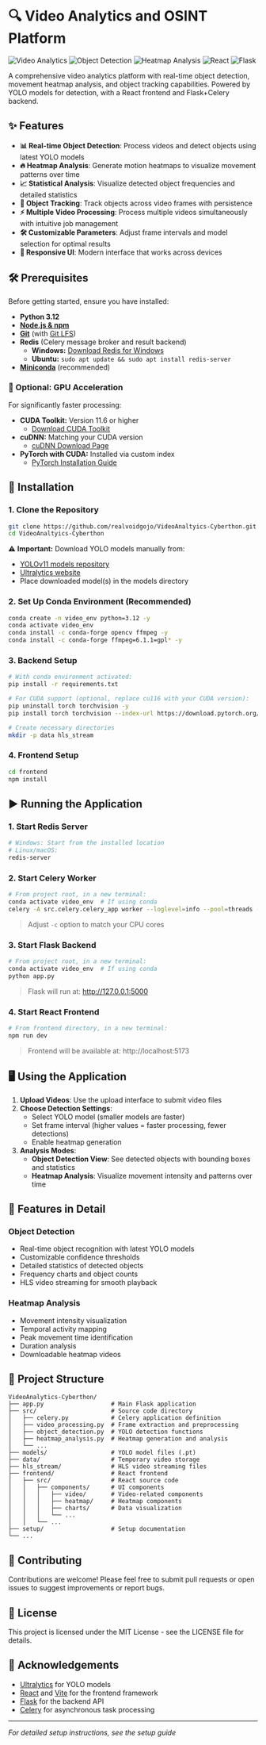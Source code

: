 # 🔍 Video Analytics and OSINT Platform

![Video Analytics](https://img.shields.io/badge/Video-Analytics-blue)
![Object Detection](https://img.shields.io/badge/Object-Detection-green)
![Heatmap Analysis](https://img.shields.io/badge/Heatmap-Analysis-red)
![React](https://img.shields.io/badge/React-Frontend-61DBFB)
![Flask](https://img.shields.io/badge/Flask-Backend-lightgrey)

A comprehensive video analytics platform with real-time object detection, movement heatmap analysis, and object tracking capabilities. Powered by YOLO models for detection, with a React frontend and Flask+Celery backend.

## ✨ Features

- **📊 Real-time Object Detection**: Process videos and detect objects using latest YOLO models
- **🔥 Heatmap Analysis**: Generate motion heatmaps to visualize movement patterns over time
- **📈 Statistical Analysis**: Visualize detected object frequencies and detailed statistics
- **🔄 Object Tracking**: Track objects across video frames with persistence
- **⚡ Multiple Video Processing**: Process multiple videos simultaneously with intuitive job management
- **🛠️ Customizable Parameters**: Adjust frame intervals and model selection for optimal results
- **📱 Responsive UI**: Modern interface that works across devices

## 🛠️ Prerequisites

Before getting started, ensure you have installed:

- **Python 3.12**
- **[Node.js & npm](https://nodejs.org/en/download)**
- **[Git](https://git-scm.com/downloads)** (with [Git LFS](https://git-lfs.com/))
- **Redis** (Celery message broker and result backend)
  - **Windows:** [Download Redis for Windows](https://github.com/tporadowski/redis/releases)
  - **Ubuntu:** `sudo apt update && sudo apt install redis-server`
- **[Miniconda](https://www.anaconda.com/docs/getting-started/miniconda/install#quickstart-install-instructions)** (recommended)

### 🚀 Optional: GPU Acceleration

For significantly faster processing:

- **CUDA Toolkit:** Version 11.6 or higher
  - [Download CUDA Toolkit](https://developer.nvidia.com/cuda-downloads)
- **cuDNN:** Matching your CUDA version
  - [cuDNN Download Page](https://developer.nvidia.com/cudnn-downloads)
- **PyTorch with CUDA:** Installed via custom index
  - [PyTorch Installation Guide](https://pytorch.org/get-started/locally/)

## 🧱 Installation

### 1. Clone the Repository

```bash
git clone https://github.com/realvoidgojo/VideoAnaltyics-Cyberthon.git
cd VideoAnaltyics-Cyberthon
```

⚠️ **Important:** Download YOLO models manually from:

- [YOLOv11 models repository](https://github.com/ultralytics/ultralytics)
- [Ultralytics website](https://ultralytics.com/)
- Place downloaded model(s) in the models directory

### 2. Set Up Conda Environment (Recommended)

```bash
conda create -n video_env python=3.12 -y
conda activate video_env
conda install -c conda-forge opencv ffmpeg -y
conda install -c conda-forge ffmpeg=6.1.1=gpl* -y
```

### 3. Backend Setup

```bash
# With conda environment activated:
pip install -r requirements.txt

# For CUDA support (optional, replace cu116 with your CUDA version):
pip uninstall torch torchvision -y
pip install torch torchvision --index-url https://download.pytorch.org/whl/cu116

# Create necessary directories
mkdir -p data hls_stream
```

### 4. Frontend Setup

```bash
cd frontend
npm install
```

## ▶️ Running the Application

### 1. Start Redis Server

```bash
# Windows: Start from the installed location
# Linux/macOS:
redis-server
```

### 2. Start Celery Worker

```bash
# From project root, in a new terminal:
conda activate video_env  # If using conda
celery -A src.celery.celery_app worker --loglevel=info --pool=threads -c 4
```

> Adjust `-c` option to match your CPU cores

### 3. Start Flask Backend

```bash
# From project root, in a new terminal:
conda activate video_env  # If using conda
python app.py
```

> Flask will run at: http://127.0.0.1:5000

### 4. Start React Frontend

```bash
# From frontend directory, in a new terminal:
npm run dev
```

> Frontend will be available at: http://localhost:5173

## 🖥️ Using the Application

1. **Upload Videos**: Use the upload interface to submit video files
2. **Choose Detection Settings**:
   - Select YOLO model (smaller models are faster)
   - Set frame interval (higher values = faster processing, fewer detections)
   - Enable heatmap generation
3. **Analysis Modes**:
   - **Object Detection View**: See detected objects with bounding boxes and statistics
   - **Heatmap Analysis**: Visualize movement intensity and patterns over time

## 🌟 Features in Detail

### Object Detection

- Real-time object recognition with latest YOLO models
- Customizable confidence thresholds
- Detailed statistics of detected objects
- Frequency charts and object counts
- HLS video streaming for smooth playback

### Heatmap Analysis

- Movement intensity visualization
- Temporal activity mapping
- Peak movement time identification
- Duration analysis
- Downloadable heatmap videos


## 📁 Project Structure

```
VideoAnalytics-Cyberthon/
├── app.py                   # Main Flask application
├── src/                     # Source code directory
│   ├── celery.py            # Celery application definition
│   ├── video_processing.py  # Frame extraction and preprocessing
│   ├── object_detection.py  # YOLO detection functions
│   ├── heatmap_analysis.py  # Heatmap generation and analysis
│   └── ...
├── models/                  # YOLO model files (.pt)
├── data/                    # Temporary video storage
├── hls_stream/              # HLS video streaming files
├── frontend/                # React frontend
│   ├── src/                 # React source code
│   │   ├── components/      # UI components
│   │   │   ├── video/       # Video-related components
│   │   │   ├── heatmap/     # Heatmap components
│   │   │   ├── charts/      # Data visualization
│   │   │   └── ...
│   │   └── ...
├── setup/                   # Setup documentation
└── ...
```

## 🤝 Contributing

Contributions are welcome! Please feel free to submit pull requests or open issues to suggest improvements or report bugs.

## 📄 License

This project is licensed under the MIT License - see the LICENSE file for details.

## 🙏 Acknowledgements

- [Ultralytics](https://ultralytics.com/) for YOLO models
- [React](https://reactjs.org/) and [Vite](https://vitejs.dev/) for the frontend framework
- [Flask](https://flask.palletsprojects.com/) for the backend API
- [Celery](https://docs.celeryq.dev/) for asynchronous task processing

---

_For detailed setup instructions, see the setup guide_
